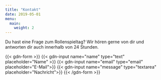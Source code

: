 ```yaml
---
title: "Kontakt"
date: 2019-05-01
menu:
  main:
    weight: 2
---
```


Du hast eine Frage zum Rollenspieltag? Wir hören gerne von dir und antworten dir auch innerhalb von 24 Stunden.

{{< gdn-form >}}
  {{< gdn-input name="name" type="text" placeholder="Name" >}}
  {{< gdn-input name="email" type="email" placeholder="E-Mail">}}
  {{< gdn-input name="message" type="textarea" placeholder="Nachricht">}}
{{< /gdn-form >}}
